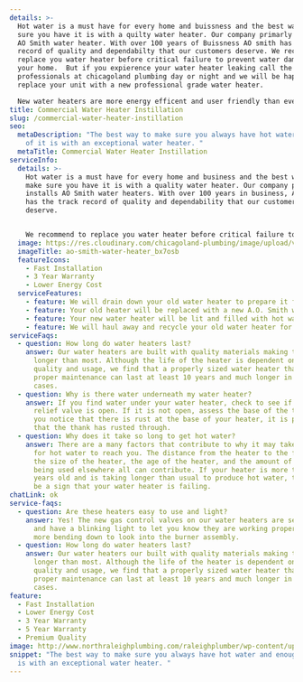 ```yaml
---
details: >-
  Hot water is a must have for every home and buissness and the best way to make
  sure you have it is with a quilty water heater. Our company primarly installs
  AO Smith water heater. With over 100 years of Buissness AO smith has the track
  record of quality and dependabilty that our customers deserve. We recomend to
  replace you water heater before critical failure to prevent water damage in
  your home.  But if you expierence your water heater leaking call the
  professionals at chicagoland plumbing day or night and we will be happy to
  replace your unit with a new professional grade water heater. 

  New water heaters are more energy efficent and user friendly than ever before. This save you money in the long term life of these water heaters.
title: Commercial Water Heater Instillation
slug: /commercial-water-heater-instillation
seo:
  metaDescription: "The best way to make sure you always have hot water and enough
    of it is with an exceptional water heater. "
  metaTitle: Commercial Water Heater Instillation
serviceInfo:
  details: >-
    Hot water is a must have for every home and business and the best way to
    make sure you have it is with a quality water heater. Our company primarily
    installs AO Smith water heaters. With over 100 years in business, AO smith
    has the track record of quality and dependability that our customers
    deserve. 


    We recommend to replace you water heater before critical failure to prevent water damage in your home.  But if you experience your water heater leaking call the professionals at Chicagoland Plumbing day or night and we will be happy to replace your unit with a new professional grade water heater. New water heaters are more energy efficient and user friendly than ever before. This save you money in the long term life of these water heaters.
  image: https://res.cloudinary.com/chicagoland-plumbing/image/upload/v1614800074/ao-smith-water-heater_bx7osb.jpg
  imageTitle: ao-smith-water-heater_bx7osb
  featureIcons:
    - Fast Installation
    - 3 Year Warranty
    - Lower Energy Cost
  serviceFeatures:
    - feature: We will drain down your old water heater to prepare it for removal.
    - feature: Your old heater will be replaced with a new A.O. Smith water heater.
    - feature: Your new water heater will be lit and filled with hot water.
    - feature: We will haul away and recycle your old water heater for you.
serviceFaqs:
  - question: How long do water heaters last?
    answer: Our water heaters are built with quality materials making them last
      longer than most. Although the life of the heater is dependent on water
      quality and usage, we find that a properly sized water heater that follows
      proper maintenance can last at least 10 years and much longer in many
      cases.
  - question: Why is there water underneath my water heater?
    answer: If you find water under your water heater, check to see if pressure
      relief valve is open. If it is not open, assess the base of the tank. If
      you notice that there is rust at the base of your heater, it is possible
      that the thank has rusted through.
  - question: Why does it take so long to get hot water?
    answer: There are a many factors that contribute to why it may take some time
      for hot water to reach you. The distance from the heater to the faucet,
      the size of the heater, the age of the heater, and the amount of hot water
      being used elsewhere all can contribute. If your heater is more than 6
      years old and is taking longer than usual to produce hot water, this may
      be a sign that your water heater is failing.
chatLink: ok
service-faqs:
  - question: Are these heaters easy to use and light?
    answer: Yes! The new gas control valves on our water heaters are self-diagnosing
      and have a blinking light to let you know they are working properly. No
      more bending down to look into the burner assembly.
  - question: How long do water heaters last?
    answer: Our water heaters our built with quality materials making them last
      longer than most. Although the life of the heater is dependent on water
      quality and usage, we find that a properly sized water heater that follows
      proper maintenance can last at least 10 years and much longer in many
      cases.
feature:
  - Fast Installation
  - Lower Energy Cost
  - 3 Year Warranty
  - 5 Year Warranty
  - Premium Quality
image: http://www.northraleighplumbing.com/raleighplumber/wp-content/uploads/2015/12/water-heater-repair-raleigh-1-1200x650_c.jpg
snippet: "The best way to make sure you always have hot water and enough of it
  is with an exceptional water heater. "
---
```

